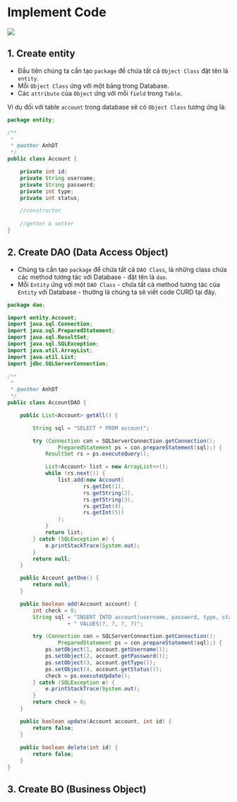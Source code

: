 # Implement Code
![](https://github.com/AnhDT11/Course-JavaCore-JDBC/blob/master/Images/Project_Structure.PNG)

## 1. Create entity

- Đầu tiên chúng ta cần tạo `package` để chứa tất cả `Object Class` đặt tên là `entity`.
- Mỗi `Object Class` ứng với một bảng trong Database.
- Các `attribute` của `Object` ứng với mỗi `field` trong `Table`.

Ví dụ đối với table `account` trong database sẽ có `Object Class` tương ứng là:

```java
package entity;

/**
 *
 * @author AnhDT
 */
public class Account {

    private int id;
    private String username;
    private String password;
    private int type;
    private int status;

    //constructor
    
    //getter & setter
}

```

## 2. Create DAO (Data Access Object)

- Chúng ta cần tạo `package` để chứa tất cả `DAO Class`, là những class chứa các method tương tác với Database - đặt tên là `dao`.
- Mỗi `Entity` ứng với một `DAO Class` - chứa tất cả method tương tác của `Entity` với Database - thường là chúng ta sẽ viết code CURD tại đây.

```java
package dao;

import entity.Account;
import java.sql.Connection;
import java.sql.PreparedStatement;
import java.sql.ResultSet;
import java.sql.SQLException;
import java.util.ArrayList;
import java.util.List;
import jdbc.SQLServerConnection;

/**
 *
 * @author AnhDT
 */
public class AccountDAO {

    public List<Account> getAll() {

        String sql = "SELECT * FROM account";

        try (Connection con = SQLServerConnection.getConnection();
                PreparedStatement ps = con.prepareStatement(sql);) {
            ResultSet rs = ps.executeQuery();

            List<Account> list = new ArrayList<>();
            while (rs.next()) {
                list.add(new Account(
                        rs.getInt(1),
                        rs.getString(2),
                        rs.getString(3),
                        rs.getInt(4),
                        rs.getInt(5))
                );
            }
            return list;
        } catch (SQLException e) {
            e.printStackTrace(System.out);
        }
        return null;
    }

    public Account getOne() {
        return null;
    }

    public boolean add(Account account) {
        int check = 0;
        String sql = "INSERT INTO account(username, password, type, status)"
                   + " VALUES(?, ?, ?, ?)";

        try (Connection con = SQLServerConnection.getConnection();
                PreparedStatement ps = con.prepareStatement(sql);) {
            ps.setObject(1, account.getUsername());
            ps.setObject(2, account.getPassword());
            ps.setObject(3, account.getType());
            ps.setObject(4, account.getStatus());
            check = ps.executeUpdate();
        } catch (SQLException e) {
            e.printStackTrace(System.out);
        }
        return check > 0;
    }

    public boolean update(Account account, int id) {
        return false;
    }
    
    public boolean delete(int id) {
        return false;
    }
}

```

## 3. Create BO (Business Object)
